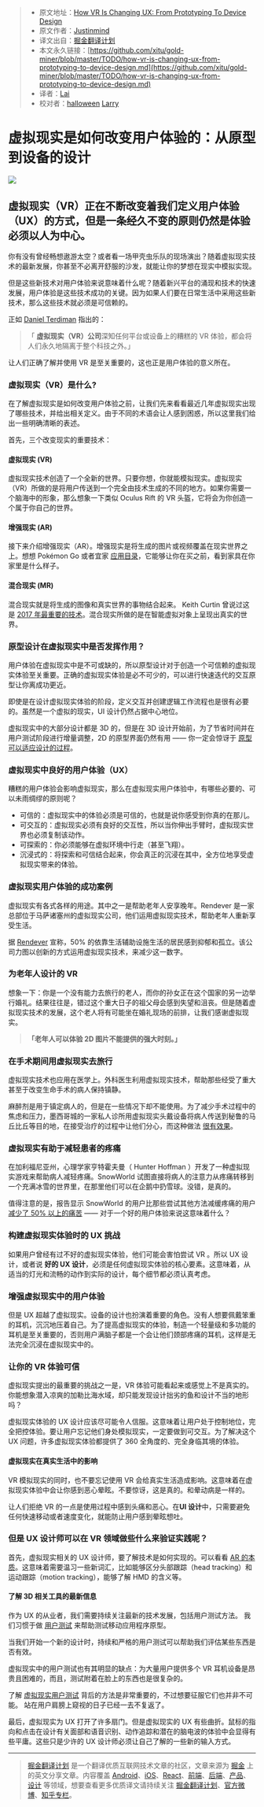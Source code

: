 
  > * 原文地址：[How VR Is Changing UX: From Prototyping To Device Design](https://uxplanet.org/how-vr-is-changing-ux-from-prototyping-to-device-design-a75e6b45e5f8)
  > * 原文作者：[Justinmind](https://uxplanet.org/@justinmind)
  > * 译文出自：[掘金翻译计划](https://github.com/xitu/gold-miner)
  > * 本文永久链接：[https://github.com/xitu/gold-miner/blob/master/TODO/how-vr-is-changing-ux-from-prototyping-to-device-design.md](https://github.com/xitu/gold-miner/blob/master/TODO/how-vr-is-changing-ux-from-prototyping-to-device-design.md)
  > * 译者：[Lai](https://github.com/laiyun90)
  > * 校对者：[halloween](https://github.com/shawnchenxmu) [Larry](https://github.com/lampui) 

  # 虚拟现实是如何改变用户体验的：从原型到设备的设计

  ![](https://user-gold-cdn.xitu.io/2017/8/14/5e5931ff4c92ab5fccd061f240632e7b)

## 虚拟现实（VR）正在不断改变着我们定义用户体验（UX）的方式，但是一条经久不变的原则仍然是体验必须以人为中心。

你有没有曾经畅想遨游太空？或者看一场甲壳虫乐队的现场演出？随着虚拟现实技术的最新发展，你甚至不必离开舒服的沙发，就能让你的梦想在现实中模拟实现。

但是这些新技术对用户体验来说意味着什么呢？随着新兴平台的涌现和技术的快速发展，用户体验是这些技术成功的关键。因为如果人们要在日常生活中采用这些新技术，那么这些技术就必须是可信赖的。

正如 [Daniel Terdiman](https://www.fastcompany.com/3058259/for-oculus-to-succeed-vr-needs-to-succeed) 指出的：

> 「 **虚拟现实（VR）公司**深知任何平台或设备上的糟糕的 VR 体验，都会将人们永久地隔离于整个科技之外。」

让人们正确了解并使用 VR 是至关重要的，这也正是用户体验的意义所在。

### 虚拟现实（VR）是什么?

在了解虚拟现实是如何改变用户体验之前，让我们先来看看最近几年虚拟现实出现了哪些技术，并给出相关定义。由于不同的术语会让人感到困惑，所以这里我们给出一些明确清晰的表述。

首先，三个改变现实的重要技术：

#### 虚拟现实 (VR)

虚拟现实技术创造了一个全新的世界。只要你想，你就能模拟现实。虚拟现实（VR）所做的是将用户传送到一个完全由技术生成的不同的地方。如果你需要一个脑海中的形象，那么想象一下类似 Oculus Rift 的 VR 头盔，它将会为你创造一个属于你自己的世界。

#### 增强现实 (AR)

接下来介绍增强现实（AR）。增强现实是将生成的图片或视频覆盖在现实世界之上。想想 Pokémon Go 或者宜家 [应用目录](https://www.youtube.com/watch?v=vDNzTasuYEw)，它能够让你在买之前，看到家具在你家里是什么样子。

#### 混合现实 (MR)

混合现实就是将生成的图像和真实世界的事物结合起来。 Keith Curtin 曾说过这是 [2017 年最重要的技术](https://thenextweb.com/insider/2017/01/07/mixed-reality-will-be-most-important-tech-of-2017/#.tnw_1frSRiaM)。混合现实所做的是在智能虚拟对象上呈现出真实的世界。

### 原型设计在虚拟现实中是否发挥作用？

用户体验在虚拟现实中是不可或缺的，所以原型设计对于创造一个可信赖的虚拟现实体验至关重要。正确的虚拟现实体验是必不可少的，可以进行快速迭代的交互原型让你离成功更近。

即使是在设计虚拟现实体验的阶段，定义交互并创建逻辑工作流程也是很有必要的。虽然是一个虚拟的现实，UI 设计仍然占据中心地位。

虚拟现实中的大部分设计都是 3D 的，但是在 3D 设计开始前，为了节省时间并在用户测试阶段进行增量调整，2D 的原型界面仍然有用  —— 你一定会惊讶于 [原型可以适应设计的过程](https://www.justinmind.com/blog/how-to-improve-your-web-and-app-design-process-with-prototypes/)。

### 虚拟现实中良好的用户体验（UX）

糟糕的用户体验会影响虚拟现实，那么在虚拟现实用户体验中，有哪些必要的、可以未雨绸缪的原则呢？

- 可信的：虚拟现实中的体验必须是可信的，也就是说你感受到你真的在那儿。
- 可交互的：虚拟现实必须有良好的交互性，所以当你伸出手臂时，虚拟现实世界也必须复制该动作。
- 可探索的：你必须能够在虚拟环境中行走（甚至飞翔）。
- 沉浸式的：将探索和可信结合起来，你会真正的沉浸在其中，全方位地享受虚拟现实带来的体验。

### 虚拟现实用户体验的成功案例

虚拟现实有各式各样的用途。其中之一是帮助老年人安享晚年。Rendever 是一家总部位于马萨诸塞州的虚拟现实公司，他们运用虚拟现实技术，帮助老年人重新享受生活。 

据 [Rendever](http://rendever.com/) 宣称，50% 的依靠生活辅助设施生活的居民感到抑郁和孤立。该公司力图以创新的方式运用虚拟现实技术，来减少这一数字。

### 为老年人设计的 VR 

想象一下：你是一个没有能力去旅行的老人，而你的孙女正在这个国家的另一边举行婚礼。结果往往是，错过这个重大日子的祖父母会感到失望和沮丧。但是随着虚拟现实技术的发展，这个老人将有可能坐在婚礼现场的前排，让我们感谢虚拟现实。

>**「老年人可以体验 2D 图片不能提供的强大时刻。」**

### 在手术期间用虚拟现实去旅行

虚拟现实技术也应用在医学上。外科医生利用虚拟现实技术，帮助那些经受了重大甚至于改变生命手术的病人保持镇静。

麻醉剂是用于镇定病人的，但是在一些情况下却不能使用。为了减少手术过程中的焦虑和压力，墨西哥城的一家私人诊所用虚拟现实头戴设备将病人传送到秘鲁的马丘比丘等目的地，在接受治疗的过程中让他们分心，而这种做法 [很有效果](https://mosaicscience.com/story/virtual-reality-VR-surgery-pain-mexico)。

### 虚拟现实有助于减轻患者的疼痛

在加利福尼亚州，心理学家亨特霍夫曼（ Hunter Hoffman ）开发了一种虚拟现实游戏来帮助病人减轻疼痛。SnowWorld 试图直接将病人的注意力从疼痛转移到一个充满冰雪的世界里，在那里他们可以在企鹅中扔雪球。没错，是真的。 

值得注意的是，报告显示 SnowWorld 的用户比那些尝试其他方法减缓疼痛的用户 [减少了 50% 以上的痛苦](https://thenextweb.com/insider/2017/05/09/study-vr-twice-as-effective-as-morphine-at-treating-pain/#.tnw_c6Wwxja2) —— 对于一个好的用户体验来说这意味着什么？

### 构建虚拟现实体验时的 UX 挑战 

如果用户曾经有过不好的虚拟现实体验，他们可能会害怕尝试 VR 。所以 UX 设计，或者说 **好的 UX 设计**，必须是任何虚拟现实体验的核心要素。这意味着，从适当的灯光和流畅的动作到实际的设计，每个细节都必须认真考虑。

### 增强虚拟现实中的用户体验

但是 UX 超越了虚拟现实。设备的设计也扮演着重要的角色。没有人想要佩戴笨重的耳机，沉沉地压着自己。为了提高虚拟现实的体验，制造一个轻量级和多功能的耳机是至关重要的，否则用户满脑子都是一个会让他们颈部疼痛的耳机，这样是无法完全沉浸在虚拟现实中的。

### 让你的 VR 体验可信

虚拟现实提出的最重要的挑战之一是，VR 体验可能看起来或感觉上不是真实的。你能想象潜入凉爽的加勒比海水域，却只能发现设计拙劣的鱼和设计不当的地形吗？

虚拟现实体验的 UX 设计应该尽可能令人信服。这意味着让用户处于控制地位，完全把控体验。要让用户忘记他们身处模拟现实，一定要做到可交互。为了解决这个 UX 问题，许多虚拟现实体验都提供了 360 全角度的、完全身临其境的体验。 

#### 虚拟现实在真实生活中的影响

VR 模拟现实的同时，也不要忘记使用 VR 会给真实生活造成影响。这意味着在虚拟现实体验中会让你感到恶心晕眩。不要惊讶，这是真的。和晕动病是一样的。

让人们拒绝 VR 的一点是使用过程中感到头痛和恶心。在**UI 设计**中，只需要避免任何快速移动或者速度变化，就能防止用户感到晕眩想吐。

### 但是 UX 设计师可以在 VR 领域做些什么来验证实践呢？

首先，虚拟现实相关的 UX 设计师，要了解技术是如何实现的。可以看看 [AR 的本质](https://www.wareable.com/vr/how-does-vr-work-explained)。这意味着需要温习一些新词汇，比如能够区分头部跟踪（head tracking）和运动跟踪（motion tracking），能够了解 HMD 的含义等。

#### 了解 3D 相关工具的最新信息

作为 UX 的从业者，我们需要持续关注最新的技术发展，包括用户测试方法。 我们习惯于做 [用户测试](https://www.loop11.com/user-testing-a-mobile-app-prototype-essential-checklist/) 来帮助测试移动应用程序原型。

当我们开始一个新的设计时，持续和严格的用户测试可以帮助我们评估某些东西是否有效。

虚拟现实中的用户测试也有其明显的缺点：为大量用户提供多个 VR 耳机设备是昂贵且困难的，而且，测试附着在脸上的东西也是很复杂的。

了解 [虚拟现实用户测试](https://omobono.com/insights/blog/designing-vr-how-conquer-challenges-user-testing-vr) 背后的方法是非常重要的，不过想要征服它们也并非不可能。 站在用户肩膀上窥视的日子已经一去不复返了。

最后，虚拟现实为 UX 打开了许多扇门。但是虚拟现实的 UX 有些曲折。鼠标的指向和点击在设计有关面部和语音识别、动作追踪和潜在的脑电波的体验中会显得有些平庸。这些只是少许的 UX 设计师必须让自己了解的一些新的输入方式。 


  ---

  > [掘金翻译计划](https://github.com/xitu/gold-miner) 是一个翻译优质互联网技术文章的社区，文章来源为 [掘金](https://juejin.im) 上的英文分享文章。内容覆盖 [Android](https://github.com/xitu/gold-miner#android)、[iOS](https://github.com/xitu/gold-miner#ios)、[React](https://github.com/xitu/gold-miner#react)、[前端](https://github.com/xitu/gold-miner#前端)、[后端](https://github.com/xitu/gold-miner#后端)、[产品](https://github.com/xitu/gold-miner#产品)、[设计](https://github.com/xitu/gold-miner#设计) 等领域，想要查看更多优质译文请持续关注 [掘金翻译计划](https://github.com/xitu/gold-miner)、[官方微博](http://weibo.com/juejinfanyi)、[知乎专栏](https://zhuanlan.zhihu.com/juejinfanyi)。
  
